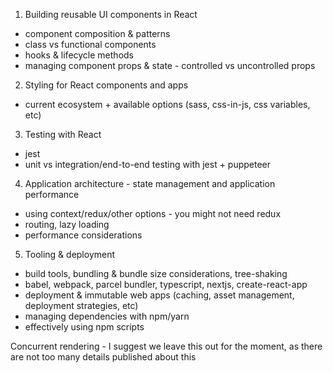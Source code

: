 1. Building reusable UI components in React

- component composition & patterns
- class vs functional components
- hooks & lifecycle methods
- managing component props & state - controlled vs uncontrolled props

2. Styling for React components and apps

- current ecosystem + available options (sass, css-in-js, css variables, etc)

3. Testing with React

- jest
- unit vs integration/end-to-end testing with jest + puppeteer

4. Application architecture - state management and application performance

- using context/redux/other options - you might not need redux
- routing, lazy loading
- performance considerations

5. Tooling & deployment

- build tools, bundling & bundle size considerations, tree-shaking
- babel, webpack, parcel bundler, typescript, nextjs, create-react-app
- deployment & immutable web apps (caching, asset management, deployment strategies, etc)
- managing dependencies with npm/yarn
- effectively using npm scripts

Concurrent rendering - I suggest we leave this out for the moment, as there are not too many details published about this
